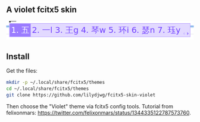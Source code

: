 A violet fcitx5 skin
----

![screenshot](https://raw.githubusercontent.com/lilydjwg/fcitx5-skin-violet/master/screenshot.png)

Install
----

Get the files:

```sh
mkdir -p ~/.local/share/fcitx5/themes
cd ~/.local/share/fcitx5/themes
git clone https://github.com/lilydjwg/fcitx5-skin-violet
```

Then choose the "Violet" theme via fcitx5 config tools. Tutorial from felixonmars: https://twitter.com/felixonmars/status/1344335122787573760.

